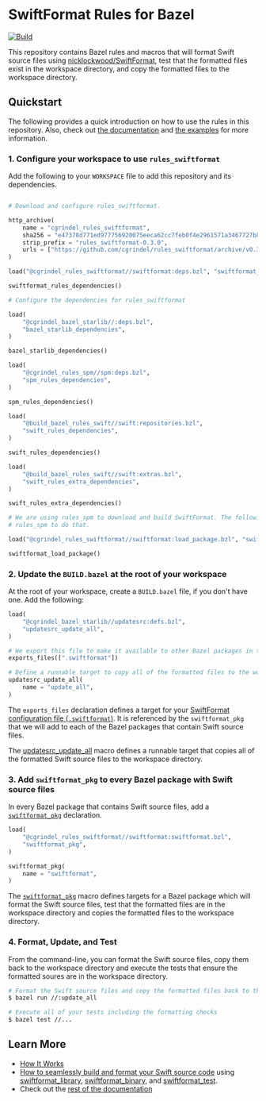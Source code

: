 # SwiftFormat Rules for Bazel

[![Build](https://github.com/cgrindel/rules_swiftformat/actions/workflows/bazel.yml/badge.svg)](https://github.com/cgrindel/rules_swiftformat/actions/workflows/bazel.yml)

This repository contains Bazel rules and macros that will format Swift source files using
[nicklockwood/SwiftFormat](https://github.com/nicklockwood/SwiftFormat), test that the formatted
files exist in the workspace directory, and copy the formatted files to the workspace directory.

<a id="#quickstart"></a>
## Quickstart

The following provides a quick introduction on how to use the rules in this repository. Also, check
out [the documentation](/doc/) and [the examples](/examples/) for more information.

### 1. Configure your workspace to use `rules_swiftformat`

Add the following to your `WORKSPACE` file to add this repository and its dependencies.

```python

# Download and configure rules_swiftformat.

http_archive(
    name = "cgrindel_rules_swiftformat",
    sha256 = "e47378d771ed977756920075eeca62cc7feb0f4e2961571a3467727b813b7396",
    strip_prefix = "rules_swiftformat-0.3.0",
    urls = ["https://github.com/cgrindel/rules_swiftformat/archive/v0.3.0.tar.gz"],
)

load("@cgrindel_rules_swiftformat//swiftformat:deps.bzl", "swiftformat_rules_dependencies")

swiftformat_rules_dependencies()

# Configure the dependencies for rules_swiftformat

load(
    "@cgrindel_bazel_starlib//:deps.bzl",
    "bazel_starlib_dependencies",
)

bazel_starlib_dependencies()

load(
    "@cgrindel_rules_spm//spm:deps.bzl",
    "spm_rules_dependencies",
)

spm_rules_dependencies()

load(
    "@build_bazel_rules_swift//swift:repositories.bzl",
    "swift_rules_dependencies",
)

swift_rules_dependencies()

load(
    "@build_bazel_rules_swift//swift:extras.bzl",
    "swift_rules_extra_dependencies",
)

swift_rules_extra_dependencies()

# We are using rules_spm to download and build SwiftFormat. The following will configure
# rules_spm to do that.

load("@cgrindel_rules_swiftformat//swiftformat:load_package.bzl", "swiftformat_load_package")

swiftformat_load_package()
```

### 2. Update the `BUILD.bazel` at the root of your workspace

At the root of your workspace, create a `BUILD.bazel` file, if you don't have one. Add the
following:

```python
load(
    "@cgrindel_bazel_starlib//updatesrc:defs.bzl",
    "updatesrc_update_all",
)

# We export this file to make it available to other Bazel packages in the workspace.
exports_files([".swiftformat"])

# Define a runnable target to copy all of the formatted files to the workspace directory.
updatesrc_update_all(
    name = "update_all",
)
```

The `exports_files` declaration defines a target for your [SwiftFormat configuration file
(`.swiftformat`)](https://github.com/nicklockwood/SwiftFormat#config-file). It is referenced by the
`swiftformat_pkg` that we will add to each of the Bazel packages that contain Swift source files.

The [updatesrc_update_all](https://github.com/cgrindel/bazel-starlib/blob/main/doc/updatesrc/rules_and_macros_overview.md#updatesrc_update_all)
macro defines a runnable target that copies all of the formatted Swift source files to the workspace
directory.


### 3. Add `swiftformat_pkg` to every Bazel package with Swift source files

In every Bazel package that contains Swift source files, add a
[`swiftformat_pkg`](/doc/rules_and_macros_overview.md#swiftformat_pkg) declaration.

```python
load(
    "@cgrindel_rules_swiftformat//swiftformat:swiftformat.bzl",
    "swiftformat_pkg",
)

swiftformat_pkg(
    name = "swiftformat",
)
```

The [`swiftformat_pkg`](/doc/rules_and_macros_overview.md#swiftformat_pkg) macro defines targets for
a Bazel package which will format the Swift source files, test that the formatted files are in the
workspace directory and copies the formatted files to the workspace directory.

### 4. Format, Update, and Test

From the command-line, you can format the Swift source files, copy them back to the workspace
directory and execute the tests that ensure the formatted soures are in the workspace directory.

```sh
# Format the Swift source files and copy the formatted files back to the workspace directory
$ bazel run //:update_all

# Execute all of your tests including the formatting checks
$ bazel test //...
```

## Learn More

- [How It Works](/doc/how_it_works.md)
- [How to seamlessly build and format your Swift source
  code](/doc/integrate_with_rules_swift.md) using
[swiftformat_library](/doc/rules_and_macros_overview.md#swiftformat_library),
[swiftformat_binary](/doc/rules_and_macros_overview.md#swiftformat_binary), and
[swiftformat_test](/doc/rules_and_macros_overview.md#swiftformat_test). 
- Check out the [rest of the documentation](/doc)

